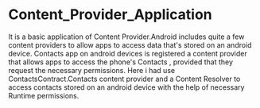 # Content_Provider_Application
It is a basic application of Content Provider.Android includes quite a few content providers to allow apps to access data that's stored on an android device.
Contacts app on android devices is registered a content provider that allows apps to access the phone's Contacts , provided that they request the necessary permissions.
Here i had use ContactsContract.Contacts content provider and a Content Resolver to access contacts stored on an android device with the help of necessary Runtime permissions.


